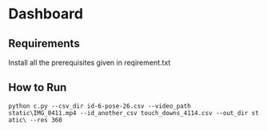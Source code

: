 # Dashboard
## Requirements
Install all the prerequisites given in reqirement.txt

## How to Run
`python c.py --csv_dir id-6-pose-26.csv --video_path static\IMG_0411.mp4 --id_another_csv touch_downs_4114.csv --out_dir st
atic\ --res 360`
